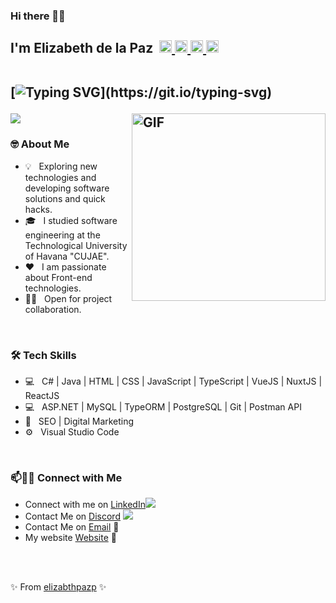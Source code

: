 ### Hi there 👋🏼
<h2>
 I'm Elizabeth de la Paz &#8203 &#8203
	<a href="https://t.me/elizabthpazp" target="_blank">
		<img width="20px" src="https://simpleicons.now.sh/telegram/4c5861" />
	</a>
	<a href="https://www.linkedin.com/in/elizabeth-de-la-paz-portal-4b864b209/" target="_blank">
		<img width="20px" src="https://simpleicons.now.sh/linkedin/4c5861" />
	</a>
        <a href="https://elizabthpazp.github.io" target="_blank">
		<img width="20px" src="https://simpleicons.now.sh/figshare/4c5861" />
	</a>
	<a href="mailto:elizabethpazp695@gmail.com">
		<img width="20px" src="https://simpleicons.now.sh/maildotru/4c5861" />
	</a>
<br/>
<br/>	

 [![Typing SVG](https://readme-typing-svg.herokuapp.com?duration=2000&width=450&lines=Welcome+to+my+Github+Page!;I'm+a+Software+Engineer;and+Frontend+Developer;I+love+the+programming;I'm+always+expanding+my+tech+skills!)](https://git.io/typing-svg)

<img align="right" alt="GIF" height="300px" width="310px" src="https://media.giphy.com/media/Ho8klqe5oPLa8g6BNe/giphy.gif" href="https://elizabthpazp.github.io"/>

<p>
    <a href="https://skillicons.dev">
        <img src="https://skillicons.dev/icons?i=html,css,javascript,typescript,dotnet,cs,vue,nuxt,react,vscode" />
    </a>
</p>
</h2>

<h3> 🤓 About Me </h3>

- 💡 &nbsp; Exploring new technologies and developing software solutions and quick hacks.
- 🎓 &nbsp; I studied software engineering at the Technological University of Havana "CUJAE".
- ❤️ &nbsp; I am passionate about Front-end technologies. 
- 🤝🏻 &nbsp; Open for project collaboration. 

<br/> 

<h3>🛠 Tech Skills</h3>

- 💻 &nbsp; C# | Java | HTML | CSS | JavaScript | TypeScript | VueJS | NuxtJS | ReactJS 
- 💻 &nbsp; ASP.NET | MySQL | TypeORM | PostgreSQL | Git | Postman API
- 🔎 &nbsp; SEO | Digital Marketing
- ⚙️ &nbsp; Visual Studio Code

<br/> 

### 📫🤝🏻 Connect with Me

 - Connect with me on [LinkedIn](https://www.linkedin.com/in/elizabeth-de-la-paz-portal-4b864b209/)<a href="https://skillicons.dev"><img src="https://skillicons.dev/icons?i=linkedin" /></a>
 - Contact Me on [Discord]() <a href="https://skillicons.dev"><img src="https://skillicons.dev/icons?i=discord" /></a>
 - Contact Me on [Email](elizabethpazp695@gmail.com) 💌
 - My website [Website](https://elizabthpazp.github.io) 💜

<br/> <br/> 

 ✨ From [elizabthpazp](https://github.com/elizabthpazp) ✨
